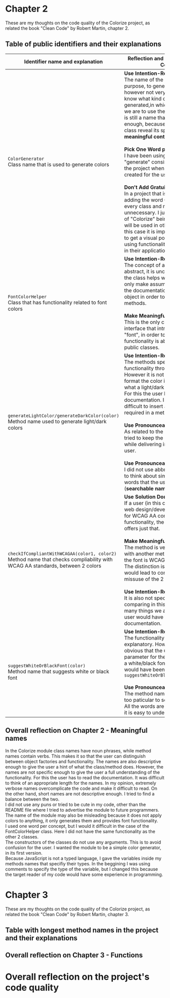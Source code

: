 # Chapter 2
These are my thoughts on the code quality of the Colorize project, as related the book "Clean Code" by Robert Martin, chapter 2.

## Table of public identifiers and their explanations

| Identifier name and explanation | Reflection and rules from "Clean Code" |
| --- | --- |
| `ColorGenerator` <br /> Class name that is used to generate colors | **Use Intention-Revealing Names** <br /> The name of the class suggests its purpose, to generate colors. It is however not very specific, we do not know what kind of colors are generated,in which format or how we are to use them. In my opinion, it is still a name that is informative enough, because the methods in the class reveal its specificity (they add **meaningful context**). <br /> <br /> **Pick One Word per Concept** <br /> I have been using the word "generate" consistently throughout the project when a new color is created for the user. <br /> <br /> **Don’t Add Gratuitous Context** <br /> In a project that is about colors adding the word Color in front of every class and method may seem unnecessary. I justify this because of "Colorize" being a module, which will be used in other applications. In this case it is important for the user to get a visual pointer that they are using functionality related to colors in their application. |
| `FontColorHelper` <br /> Class that has functionality related to font colors | **Use Intention-Revealing Names** <br /> The concept of a helper if quite abstract, it is unclear in which way the class helps with fonts. We can only make assumptions until we read the documentation or instantiate an object in order to use the public methods. <br /> <br /> **Make Meaningful Distinctions** <br /> This is the only class in my public interface that introduces the word "font", in order to distinguish that its functionality is above the other 2 public classes. |
| `generateLightColor/generateDarkColor(color)` <br /> Method name used to generate light/dark colors | **Use Intention-Revealing Names** <br /> The methods specify their functionality through the name. However it is not specified in which format the color is generated or what a light/dark color is defined as. For this the user has to read the documentation. I found it quite difficult to insert all the information required in a method name. <br /> <br /> **Use Pronounceable Names** <br /> As related to the previous point I tried to keep the names succint while delivering information to the user. <br /> <br /> **Use Pronounceable Names** <br /> I did not use abbreviations, but tried to think about simple pronounceable words that the user might search for (**searchable names**). |
| `checkIfCompliantWithWCAGAA(color1, color2)` <br /> Method name that checks compliability with WCAG AA standards, between 2 colors | **Use Solution Domain Names** <br /> If a user (in this case familiar with web design/development) is looking for WCAG AA compatibility functionality, the method name offers just that. <br /> <br />  **Make Meaningful Distinctions** <br /> The method is very easily mistaken with another method which checks if the font is WCAG AAA compliant. The distinction is only one "A" and would lead to confusion and missuse of the 2 methods. <br /> <br /> **Use Intention-Revealing Names** <br /> It is also not specified what are we comparing in this method, or how many things we are comparing. The user would have to read the documentation. |
| `suggestWhiteOrBlackFont(color)` <br /> Method name that suggests white or black font | **Use Intention-Revealing Names** <br /> The functionality is self-explanatory. However, is it not obvious that the user has to enter a parameter for the method to suggest a white/black font. A better name would have been `suggestWhiteOrBlackFontFrom(color)` <br /> <br /> **Use Pronounceable Names** <br /> The method name is verbose and too paticular to solving a problem. All the words are fully spelled out so it is easy to understand what it does. |

## Overall reflection on Chapter 2 - Meaningful names
In the Colorize module class names have noun phrases, while method names contain verbs. This makes it so that the user can distinguish between object factories and functionality. The names are also descriptive enough to give the user a hint of what the class/method does. However, the names are not specific enough to give the user a full understanding of the functionality. For this the user has to read the documentation. It was difficult to think of an appropriate length for the names. In my opinion, extremely verbose names overcomplicate the code and make it difficult to read. On the other hand, short names are not descriptive enough. I tried to find a balance between the two. <br>
I did not use any puns or tried to be cute in my code, other than the README file where I tried to advertise the module to future programmers.  <br>
The name of the module may also be misleading because it does not apply colors to anything, it only generates them and provides font functionality. <br>
I used one word per concept, but I would it difficult in the case of the FontColorHelper class. Here I did not have the same functionality as the other 2 classes. <br>
The constructors of the classes do not use any arguments. This is to avoid confusion for the user. I wanted the module to be a simple color generator, in its first version. <br>
Because JavaScript is not a typed language, I gave the variables inside my methods names that specifiy their types. In the beggining I was using comments to specify the type of the variable, but I changed this because the target reader of my code would have some experience in programming.

# Chapter 3
These are my thoughts on the code quality of the Colorize project, as related the book "Clean Code" by Robert Martin, chapter 3. 

## Table with longest method names in the project and their explanations

## Overall reflection on Chapter 3 - Functions

# Overall reflection on the project's code quality